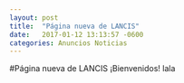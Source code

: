 ```yaml
---
layout: post
title:  "Página nueva de LANCIS"
date:   2017-01-12 13:13:57 -0600
categories: Anuncios Noticias 
---
```

#Página nueva de LANCIS ¡Bienvenidos!
lala
